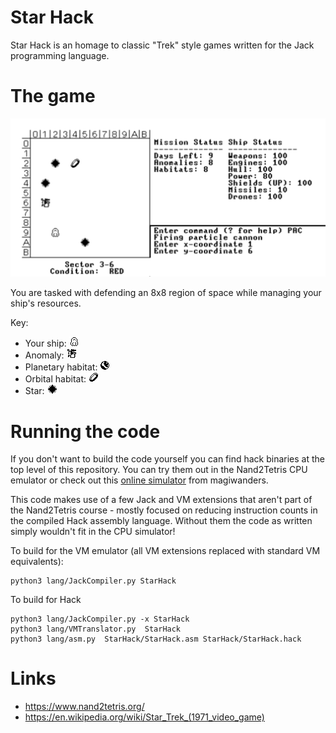 # Star Hack

Star Hack is an homage to classic "Trek" style games written for the Jack programming language.

# The game

<img src="../screenshots/starhack.png" data-canonical-src="../screenshots/starhack.png" width="512" />

You are tasked with defending an 8x8 region of space while managing your ship's resources.

Key:

 * Your ship: ![ship](./data/ship.png)
 * Anomaly: ![orbital](./data/anomaly.png)
 * Planetary habitat: ![planet](./data/planet.png)
 * Orbital habitat: ![orbital](./data/orbital.png)
 * Star: ![star](./data/star.png)

# Running the code

If you don't want to build the code yourself you can find hack binaries at the top level of this repository. You can try them out in the Nand2Tetris CPU emulator or check out this [online simulator](https://hack-computer.magiwanders.com/) from magiwanders.

This code makes use of a few Jack and VM extensions that aren't part of the Nand2Tetris course - mostly focused on reducing instruction counts in the compiled Hack assembly language. Without them the code as written simply wouldn't fit in the CPU simulator!

To build for the VM emulator (all VM extensions replaced with standard VM equivalents):

```
python3 lang/JackCompiler.py StarHack
```

To build for Hack

```
python3 lang/JackCompiler.py -x StarHack
python3 lang/VMTranslator.py  StarHack
python3 lang/asm.py  StarHack/StarHack.asm StarHack/StarHack.hack
```

# Links
 * https://www.nand2tetris.org/
 * https://en.wikipedia.org/wiki/Star_Trek_(1971_video_game)
